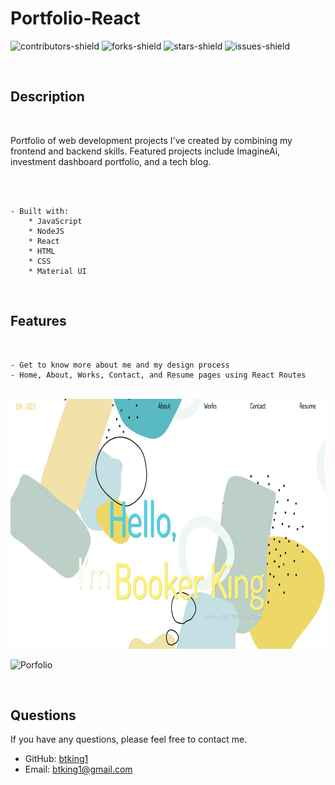 # Portfolio-React

![contributors-shield](https://img.shields.io/github/contributors/btking1/README-Generator?style=for-the-badge)
![forks-shield](https://img.shields.io/github/forks/btking1/README-Generator?style=for-the-badge)
![stars-shield](https://img.shields.io/github/stars/btking1/README-Generator?style=for-the-badge)
![issues-shield](https://img.shields.io/github/issues/btking1/README-Generator?style=for-the-badge)

<br/>

## Description

<br/>

Portfolio of web development projects I've created by combining my frontend and backend skills. Featured projects include ImagineAi, 
investment dashboard portfolio, and a tech blog. 


<br/>



<br/>

    - Built with:
        * JavaScript
        * NodeJS
        * React
        * HTML
        * CSS
        * Material UI

<br/>


## Features

<br/>

    - Get to know more about me and my design process
    - Home, About, Works, Contact, and Resume pages using React Routes 
    

<br/>


<img src="https://github.com/btking1/Portfolio-React/blob/main/Screenshots/Screenshot.jpg?raw=true" alt="budget tracker" title="screenshot" width="auto" height="400vh" /> 

<br/>

![Porfolio](https://btking1.github.io/Portfolio-React/)




<br/>

## Questions

If you have any questions, please feel free to contact me.

-   GitHub: [btking1](https://github.com/btking1)
-   Email: btking1@gmail.com
